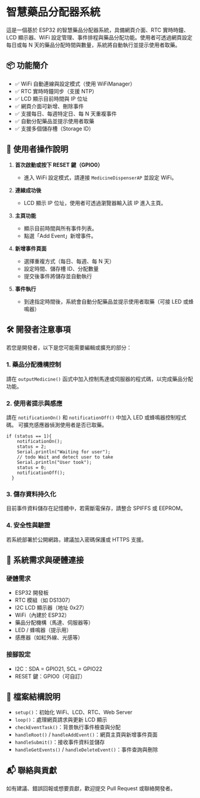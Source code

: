 # 智慧藥品分配器系統

這是一個基於 ESP32 的智慧藥品分配器系統，具備網頁介面、RTC 實時時鐘、LCD 顯示器、WiFi 設定管理、事件排程與藥品分配功能。使用者可透過網頁設定每日或每 N 天的藥品分配時間與數量，系統將自動執行並提示使用者取藥。

## 📦 功能簡介

- ✅ WiFi 自動連線與設定模式（使用 WiFiManager）
- ✅ RTC 實時時鐘同步（支援 NTP）
- ✅ LCD 顯示目前時間與 IP 位址
- ✅ 網頁介面可新增、刪除事件
- ✅ 支援每日、每週特定日、每 N 天重複事件
- ✅ 自動分配藥品並提示使用者取藥
- ✅ 支援多個儲存槽（Storage ID）


## 👤 使用者操作說明

1. **首次啟動或按下 RESET 鍵（GPIO0）**
   - 進入 WiFi 設定模式，請連接 `MedicineDispenserAP` 並設定 WiFi。

2. **連線成功後**
   - LCD 顯示 IP 位址，使用者可透過瀏覽器輸入該 IP 進入主頁。

3. **主頁功能**
   - 顯示目前時間與所有事件列表。
   - 點選「Add Event」新增事件。

4. **新增事件頁面**
   - 選擇重複方式（每日、每週、每 N 天）
   - 設定時間、儲存槽 ID、分配數量
   - 提交後事件將儲存並自動執行

5. **事件執行**
   - 到達指定時間後，系統會自動分配藥品並提示使用者取藥（可接 LED 或蜂鳴器）


## 🛠️ 開發者注意事項

若您是開發者，以下是您可能需要編輯或擴充的部分：

### 1. 藥品分配機構控制
請在 `outputMedicine()` 函式中加入控制馬達或伺服器的程式碼，以完成藥品分配功能。

### 2. 使用者提示與感應
請在 `notificationOn()` 和 `notificationOff()` 中加入 LED 或蜂鳴器控制程式碼。
可擴充感應器偵測使用者是否已取藥。
```
if (status == 1){
    notificationOn();
    status = 2;
    Serial.println("Waiting for user");
    // todo Wait and detect user to take
    Serial.println("User took");
    status = 0;
    notificationOff();
  }
```

### 3. 儲存資料持久化
目前事件資料儲存在記憶體中，若需斷電保存，請整合 SPIFFS 或 EEPROM。

### 4. 安全性與驗證
若系統部署於公開網路，建議加入密碼保護或 HTTPS 支援。


## 🧰 系統需求與硬體連接

### 硬體需求
- ESP32 開發板
- RTC 模組（如 DS1307）
- I2C LCD 顯示器（地址 0x27）
- WiFi（內建於 ESP32）
- 藥品分配機構（馬達、伺服器等）
- LED / 蜂鳴器（提示用）
- 感應器（如紅外線、光感等）

### 接腳設定
- I2C：SDA = GPIO21, SCL = GPIO22
- RESET 鍵：GPIO0（可自訂）


## 📄 檔案結構說明

- `setup()`：初始化 WiFi、LCD、RTC、Web Server
- `loop()`：處理網頁請求與更新 LCD 顯示
- `checkEventTask()`：背景執行事件檢查與分配
- `handleRoot()` / `handleAddEvent()`：網頁主頁與新增事件頁面
- `handleSubmit()`：接收事件資料並儲存
- `handleGetEvents()` / `handleDeleteEvent()`：事件查詢與刪除


## 📬 聯絡與貢獻

如有建議、錯誤回報或想要貢獻，歡迎提交 Pull Request 或聯絡開發者。
